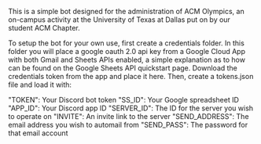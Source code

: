 This is a simple bot designed for the administration of ACM Olympics, an on-campus activity at the University of Texas at Dallas put on by our student ACM Chapter. 

To setup the bot for your own use, first create a credentials folder. In this folder you will place a google oauth 2.0 api key from a Google Cloud App with both Gmail and Sheets APIs enabled, a simple explanation as to how can be found on the Google Sheets API quickstart page. Download the credentials token from the app and place it here. Then, create a tokens.json file and load it with:

"TOKEN": Your Discord bot token
"SS_ID": Your Google spreadsheet ID
"APP_ID": Your Discord app ID
"SERVER_ID": The ID for the server you wish to operate on
"INVITE": An invite link to the server
"SEND_ADDRESS": The email address you wish to automail from
"SEND_PASS": The password for that email account